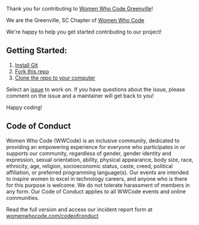 Thank you for contributing to [Women Who Code Greenville](https://www.womenwhocode.com/greenville)!

We are the Greenville, SC Chapter of [Women Who Code](https://www.womenwhocode.com/)

We're happy to help you get started contributing to our project!

## Getting Started:
1. [Install Git](https://git-scm.com/book/en/v2/Getting-Started-Installing-Git)
2. [Fork this repo](https://help.github.com/en/github/getting-started-with-github/fork-a-repo)
3. [Clone the repo to your computer]( https://help.github.com/en/github/creating-cloning-and-archiving-repositories/cloning-a-repository
)

Select an [issue](https://github.com/WomenWhoCode/WWCodeGreenville/issues) to work on. If you have questions about the issue, please comment on the issue
and a maintainer will get back to you!

Happy coding!

## Code of Conduct

Women Who Code (WWCode) is an inclusive community, dedicated to providing an empowering experience for everyone who participates in or supports our community, regardless of gender, gender identity and expression, sexual orientation, ability, physical appearance, body size, race, ethnicity, age, religion, socioeconomic status, caste, creed, political affiliation, or preferred programming language(s). Our events are intended to inspire women to excel in technology careers, and anyone who is there for this purpose is welcome. We do not tolerate harassment of members in any form. Our Code of Conduct applies to all WWCode events and online communities.

Read the full version and access our incident report form at [womenwhocode.com/codeofconduct](https://www.womenwhocode.com/codeofconduct)
